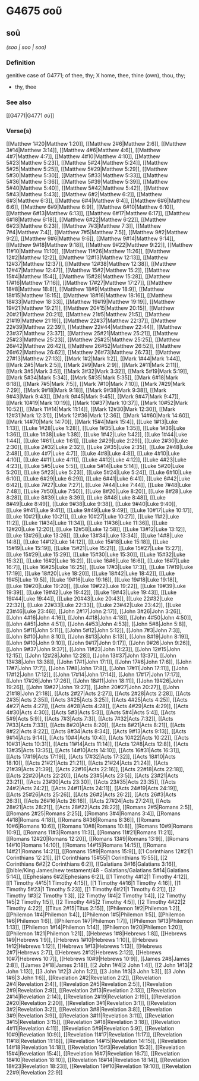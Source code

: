 # G4675 σοῦ

## soû

_(soo | soo | soo)_

### Definition

genitive case of G4771; of thee, thy; X home, thee, thine (own), thou, thy; 

- thy, thee

### See also

[[G4771|G4771 σύ]]

### Verse(s)

[[Matthew 1#20|Matthew 1:20]], [[Matthew 2#6|Matthew 2:6]], [[Matthew 3#14|Matthew 3:14]], [[Matthew 4#6|Matthew 4:6]], [[Matthew 4#7|Matthew 4:7]], [[Matthew 4#10|Matthew 4:10]], [[Matthew 5#23|Matthew 5:23]], [[Matthew 5#24|Matthew 5:24]], [[Matthew 5#25|Matthew 5:25]], [[Matthew 5#29|Matthew 5:29]], [[Matthew 5#30|Matthew 5:30]], [[Matthew 5#33|Matthew 5:33]], [[Matthew 5#36|Matthew 5:36]], [[Matthew 5#39|Matthew 5:39]], [[Matthew 5#40|Matthew 5:40]], [[Matthew 5#42|Matthew 5:42]], [[Matthew 5#43|Matthew 5:43]], [[Matthew 6#2|Matthew 6:2]], [[Matthew 6#3|Matthew 6:3]], [[Matthew 6#4|Matthew 6:4]], [[Matthew 6#6|Matthew 6:6]], [[Matthew 6#9|Matthew 6:9]], [[Matthew 6#10|Matthew 6:10]], [[Matthew 6#13|Matthew 6:13]], [[Matthew 6#17|Matthew 6:17]], [[Matthew 6#18|Matthew 6:18]], [[Matthew 6#22|Matthew 6:22]], [[Matthew 6#23|Matthew 6:23]], [[Matthew 7#3|Matthew 7:3]], [[Matthew 7#4|Matthew 7:4]], [[Matthew 7#5|Matthew 7:5]], [[Matthew 9#2|Matthew 9:2]], [[Matthew 9#6|Matthew 9:6]], [[Matthew 9#14|Matthew 9:14]], [[Matthew 9#18|Matthew 9:18]], [[Matthew 9#22|Matthew 9:22]], [[Matthew 11#10|Matthew 11:10]], [[Matthew 11#26|Matthew 11:26]], [[Matthew 12#2|Matthew 12:2]], [[Matthew 12#13|Matthew 12:13]], [[Matthew 12#37|Matthew 12:37]], [[Matthew 12#38|Matthew 12:38]], [[Matthew 12#47|Matthew 12:47]], [[Matthew 15#2|Matthew 15:2]], [[Matthew 15#4|Matthew 15:4]], [[Matthew 15#28|Matthew 15:28]], [[Matthew 17#16|Matthew 17:16]], [[Matthew 17#27|Matthew 17:27]], [[Matthew 18#8|Matthew 18:8]], [[Matthew 18#9|Matthew 18:9]], [[Matthew 18#15|Matthew 18:15]], [[Matthew 18#16|Matthew 18:16]], [[Matthew 18#33|Matthew 18:33]], [[Matthew 19#19|Matthew 19:19]], [[Matthew 19#21|Matthew 19:21]], [[Matthew 20#15|Matthew 20:15]], [[Matthew 20#21|Matthew 20:21]], [[Matthew 21#5|Matthew 21:5]], [[Matthew 21#19|Matthew 21:19]], [[Matthew 22#37|Matthew 22:37]], [[Matthew 22#39|Matthew 22:39]], [[Matthew 22#44|Matthew 22:44]], [[Matthew 23#37|Matthew 23:37]], [[Matthew 25#21|Matthew 25:21]], [[Matthew 25#23|Matthew 25:23]], [[Matthew 25#25|Matthew 25:25]], [[Matthew 26#42|Matthew 26:42]], [[Matthew 26#52|Matthew 26:52]], [[Matthew 26#62|Matthew 26:62]], [[Matthew 26#73|Matthew 26:73]], [[Matthew 27#13|Matthew 27:13]], [[Mark 1#2|Mark 1:2]], [[Mark 1#44|Mark 1:44]], [[Mark 2#5|Mark 2:5]], [[Mark 2#9|Mark 2:9]], [[Mark 2#11|Mark 2:11]], [[Mark 3#5|Mark 3:5]], [[Mark 3#32|Mark 3:32]], [[Mark 5#19|Mark 5:19]], [[Mark 5#34|Mark 5:34]], [[Mark 5#35|Mark 5:35]], [[Mark 6#18|Mark 6:18]], [[Mark 7#5|Mark 7:5]], [[Mark 7#10|Mark 7:10]], [[Mark 7#29|Mark 7:29]], [[Mark 9#18|Mark 9:18]], [[Mark 9#38|Mark 9:38]], [[Mark 9#43|Mark 9:43]], [[Mark 9#45|Mark 9:45]], [[Mark 9#47|Mark 9:47]], [[Mark 10#19|Mark 10:19]], [[Mark 10#37|Mark 10:37]], [[Mark 10#52|Mark 10:52]], [[Mark 11#14|Mark 11:14]], [[Mark 12#30|Mark 12:30]], [[Mark 12#31|Mark 12:31]], [[Mark 12#36|Mark 12:36]], [[Mark 14#60|Mark 14:60]], [[Mark 14#70|Mark 14:70]], [[Mark 15#4|Mark 15:4]], [[Luke 1#13|Luke 1:13]], [[Luke 1#28|Luke 1:28]], [[Luke 1#35|Luke 1:35]], [[Luke 1#36|Luke 1:36]], [[Luke 1#38|Luke 1:38]], [[Luke 1#42|Luke 1:42]], [[Luke 1#44|Luke 1:44]], [[Luke 1#61|Luke 1:61]], [[Luke 2#29|Luke 2:29]], [[Luke 2#30|Luke 2:30]], [[Luke 2#32|Luke 2:32]], [[Luke 2#35|Luke 2:35]], [[Luke 2#48|Luke 2:48]], [[Luke 4#7|Luke 4:7]], [[Luke 4#8|Luke 4:8]], [[Luke 4#10|Luke 4:10]], [[Luke 4#11|Luke 4:11]], [[Luke 4#12|Luke 4:12]], [[Luke 4#23|Luke 4:23]], [[Luke 5#5|Luke 5:5]], [[Luke 5#14|Luke 5:14]], [[Luke 5#20|Luke 5:20]], [[Luke 5#23|Luke 5:23]], [[Luke 5#24|Luke 5:24]], [[Luke 6#10|Luke 6:10]], [[Luke 6#29|Luke 6:29]], [[Luke 6#41|Luke 6:41]], [[Luke 6#42|Luke 6:42]], [[Luke 7#27|Luke 7:27]], [[Luke 7#44|Luke 7:44]], [[Luke 7#48|Luke 7:48]], [[Luke 7#50|Luke 7:50]], [[Luke 8#20|Luke 8:20]], [[Luke 8#28|Luke 8:28]], [[Luke 8#39|Luke 8:39]], [[Luke 8#48|Luke 8:48]], [[Luke 8#49|Luke 8:49]], [[Luke 9#38|Luke 9:38]], [[Luke 9#40|Luke 9:40]], [[Luke 9#41|Luke 9:41]], [[Luke 9#49|Luke 9:49]], [[Luke 10#17|Luke 10:17]], [[Luke 10#21|Luke 10:21]], [[Luke 10#27|Luke 10:27]], [[Luke 11#2|Luke 11:2]], [[Luke 11#34|Luke 11:34]], [[Luke 11#36|Luke 11:36]], [[Luke 12#20|Luke 12:20]], [[Luke 12#58|Luke 12:58]], [[Luke 13#12|Luke 13:12]], [[Luke 13#26|Luke 13:26]], [[Luke 13#34|Luke 13:34]], [[Luke 14#8|Luke 14:8]], [[Luke 14#12|Luke 14:12]], [[Luke 15#18|Luke 15:18]], [[Luke 15#19|Luke 15:19]], [[Luke 15#21|Luke 15:21]], [[Luke 15#27|Luke 15:27]], [[Luke 15#29|Luke 15:29]], [[Luke 15#30|Luke 15:30]], [[Luke 15#32|Luke 15:32]], [[Luke 16#2|Luke 16:2]], [[Luke 16#6|Luke 16:6]], [[Luke 16#7|Luke 16:7]], [[Luke 16#25|Luke 16:25]], [[Luke 17#3|Luke 17:3]], [[Luke 17#19|Luke 17:19]], [[Luke 18#20|Luke 18:20]], [[Luke 18#42|Luke 18:42]], [[Luke 19#5|Luke 19:5]], [[Luke 19#16|Luke 19:16]], [[Luke 19#18|Luke 19:18]], [[Luke 19#20|Luke 19:20]], [[Luke 19#22|Luke 19:22]], [[Luke 19#39|Luke 19:39]], [[Luke 19#42|Luke 19:42]], [[Luke 19#43|Luke 19:43]], [[Luke 19#44|Luke 19:44]], [[Luke 20#43|Luke 20:43]], [[Luke 22#32|Luke 22:32]], [[Luke 22#33|Luke 22:33]], [[Luke 23#42|Luke 23:42]], [[Luke 23#46|Luke 23:46]], [[John 2#17|John 2:17]], [[John 3#26|John 3:26]], [[John 4#16|John 4:16]], [[John 4#18|John 4:18]], [[John 4#50|John 4:50]], [[John 4#51|John 4:51]], [[John 4#53|John 4:53]], [[John 5#8|John 5:8]], [[John 5#11|John 5:11]], [[John 5#12|John 5:12]], [[John 7#3|John 7:3]], [[John 8#10|John 8:10]], [[John 8#13|John 8:13]], [[John 8#19|John 8:19]], [[John 9#10|John 9:10]], [[John 9#17|John 9:17]], [[John 9#26|John 9:26]], [[John 9#37|John 9:37]], [[John 11#23|John 11:23]], [[John 12#15|John 12:15]], [[John 12#28|John 12:28]], [[John 13#37|John 13:37]], [[John 13#38|John 13:38]], [[John 17#1|John 17:1]], [[John 17#6|John 17:6]], [[John 17#7|John 17:7]], [[John 17#8|John 17:8]], [[John 17#11|John 17:11]], [[John 17#12|John 17:12]], [[John 17#14|John 17:14]], [[John 17#17|John 17:17]], [[John 17#26|John 17:26]], [[John 18#11|John 18:11]], [[John 19#26|John 19:26]], [[John 19#27|John 19:27]], [[John 20#27|John 20:27]], [[John 21#18|John 21:18]], [[Acts 2#27|Acts 2:27]], [[Acts 2#28|Acts 2:28]], [[Acts 2#35|Acts 2:35]], [[Acts 3#25|Acts 3:25]], [[Acts 4#25|Acts 4:25]], [[Acts 4#27|Acts 4:27]], [[Acts 4#28|Acts 4:28]], [[Acts 4#29|Acts 4:29]], [[Acts 4#30|Acts 4:30]], [[Acts 5#3|Acts 5:3]], [[Acts 5#4|Acts 5:4]], [[Acts 5#9|Acts 5:9]], [[Acts 7#3|Acts 7:3]], [[Acts 7#32|Acts 7:32]], [[Acts 7#33|Acts 7:33]], [[Acts 8#20|Acts 8:20]], [[Acts 8#21|Acts 8:21]], [[Acts 8#22|Acts 8:22]], [[Acts 8#34|Acts 8:34]], [[Acts 9#13|Acts 9:13]], [[Acts 9#14|Acts 9:14]], [[Acts 10#4|Acts 10:4]], [[Acts 10#22|Acts 10:22]], [[Acts 10#31|Acts 10:31]], [[Acts 11#14|Acts 11:14]], [[Acts 12#8|Acts 12:8]], [[Acts 13#35|Acts 13:35]], [[Acts 14#10|Acts 14:10]], [[Acts 16#31|Acts 16:31]], [[Acts 17#19|Acts 17:19]], [[Acts 17#32|Acts 17:32]], [[Acts 18#10|Acts 18:10]], [[Acts 21#21|Acts 21:21]], [[Acts 21#24|Acts 21:24]], [[Acts 21#39|Acts 21:39]], [[Acts 22#16|Acts 22:16]], [[Acts 22#18|Acts 22:18]], [[Acts 22#20|Acts 22:20]], [[Acts 23#5|Acts 23:5]], [[Acts 23#21|Acts 23:21]], [[Acts 23#30|Acts 23:30]], [[Acts 23#35|Acts 23:35]], [[Acts 24#2|Acts 24:2]], [[Acts 24#11|Acts 24:11]], [[Acts 24#19|Acts 24:19]], [[Acts 25#26|Acts 25:26]], [[Acts 26#2|Acts 26:2]], [[Acts 26#3|Acts 26:3]], [[Acts 26#16|Acts 26:16]], [[Acts 27#24|Acts 27:24]], [[Acts 28#21|Acts 28:21]], [[Acts 28#22|Acts 28:22]], [[Romans 2#5|Romans 2:5]], [[Romans 2#25|Romans 2:25]], [[Romans 3#4|Romans 3:4]], [[Romans 4#18|Romans 4:18]], [[Romans 8#36|Romans 8:36]], [[Romans 10#6|Romans 10:6]], [[Romans 10#8|Romans 10:8]], [[Romans 10#9|Romans 10:9]], [[Romans 11#3|Romans 11:3]], [[Romans 11#21|Romans 11:21]], [[Romans 12#20|Romans 12:20]], [[Romans 13#9|Romans 13:9]], [[Romans 14#10|Romans 14:10]], [[Romans 14#15|Romans 14:15]], [[Romans 14#21|Romans 14:21]], [[Romans 15#9|Romans 15:9]], [[1 Corinthians 12#21|1 Corinthians 12:21]], [[1 Corinthians 15#55|1 Corinthians 15:55]], [[2 Corinthians 6#2|2 Corinthians 6:2]], [[Galatians 3#16|Galatians 3:16]], [[bible/King James/new testament/48 - Galatians/Galatians 5#14|Galatians 5:14]], [[Ephesians 6#2|Ephesians 6:2]], [[1 Timothy 4#12|1 Timothy 4:12]], [[1 Timothy 4#15|1 Timothy 4:15]], [[1 Timothy 4#16|1 Timothy 4:16]], [[1 Timothy 5#23|1 Timothy 5:23]], [[1 Timothy 6#21|1 Timothy 6:21]], [[2 Timothy 1#3|2 Timothy 1:3]], [[2 Timothy 1#4|2 Timothy 1:4]], [[2 Timothy 1#5|2 Timothy 1:5]], [[2 Timothy 4#5|2 Timothy 4:5]], [[2 Timothy 4#22|2 Timothy 4:22]], [[Titus 2#15|Titus 2:15]], [[Philemon 1#2|Philemon 1:2]], [[Philemon 1#4|Philemon 1:4]], [[Philemon 1#5|Philemon 1:5]], [[Philemon 1#6|Philemon 1:6]], [[Philemon 1#7|Philemon 1:7]], [[Philemon 1#13|Philemon 1:13]], [[Philemon 1#14|Philemon 1:14]], [[Philemon 1#20|Philemon 1:20]], [[Philemon 1#21|Philemon 1:21]], [[Hebrews 1#8|Hebrews 1:8]], [[Hebrews 1#9|Hebrews 1:9]], [[Hebrews 1#10|Hebrews 1:10]], [[Hebrews 1#12|Hebrews 1:12]], [[Hebrews 1#13|Hebrews 1:13]], [[Hebrews 2#7|Hebrews 2:7]], [[Hebrews 2#12|Hebrews 2:12]], [[Hebrews 10#7|Hebrews 10:7]], [[Hebrews 10#9|Hebrews 10:9]], [[James 2#8|James 2:8]], [[James 2#18|James 2:18]], [[2 John 1#4|2 John 1:4]], [[2 John 1#13|2 John 1:13]], [[3 John 1#2|3 John 1:2]], [[3 John 1#3|3 John 1:3]], [[3 John 1#6|3 John 1:6]], [[Revelation 2#2|Revelation 2:2]], [[Revelation 2#4|Revelation 2:4]], [[Revelation 2#5|Revelation 2:5]], [[Revelation 2#9|Revelation 2:9]], [[Revelation 2#13|Revelation 2:13]], [[Revelation 2#14|Revelation 2:14]], [[Revelation 2#19|Revelation 2:19]], [[Revelation 2#20|Revelation 2:20]], [[Revelation 3#1|Revelation 3:1]], [[Revelation 3#2|Revelation 3:2]], [[Revelation 3#8|Revelation 3:8]], [[Revelation 3#9|Revelation 3:9]], [[Revelation 3#11|Revelation 3:11]], [[Revelation 3#15|Revelation 3:15]], [[Revelation 3#18|Revelation 3:18]], [[Revelation 4#11|Revelation 4:11]], [[Revelation 5#9|Revelation 5:9]], [[Revelation 10#9|Revelation 10:9]], [[Revelation 11#17|Revelation 11:17]], [[Revelation 11#18|Revelation 11:18]], [[Revelation 14#15|Revelation 14:15]], [[Revelation 14#18|Revelation 14:18]], [[Revelation 15#3|Revelation 15:3]], [[Revelation 15#4|Revelation 15:4]], [[Revelation 16#7|Revelation 16:7]], [[Revelation 18#10|Revelation 18:10]], [[Revelation 18#14|Revelation 18:14]], [[Revelation 18#23|Revelation 18:23]], [[Revelation 19#10|Revelation 19:10]], [[Revelation 22#9|Revelation 22:9]]